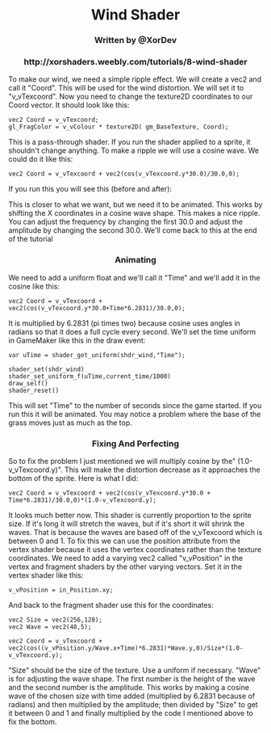 <h1 align="center">Wind Shader</h1>

<h3 align="center">Written by @XorDev</h3>
<h3 align="center">http://xorshaders.weebly.com/tutorials/8-wind-shader</h3>

To make our wind, we need a simple ripple effect. We will create a vec2 and call it "Coord". This will be used for the wind distortion. We will set it to "v_vTexcoord". Now you need to change the texture2D coordinates to our Coord vector. It should look like this:
 
    vec2 Coord = v_vTexcoord;
    gl_FragColor = v_vColour * texture2D( gm_BaseTexture, Coord);

This is a pass-through shader. If you run the shader applied to a sprite, it shouldn't change anything. To make a ripple we will use a cosine wave. We could do it like this:

    vec2 Coord = v_vTexcoord + vec2(cos(v_vTexcoord.y*30.0)/30.0,0);

If you run this you will see this (before and after):

This is closer to what we want, but we need it to be animated. This works by shifting the X coordinates in a cosine wave shape. This makes a nice ripple. You can adjust the frequency by changing the first 30.0 and adjust the amplitude by changing the second 30.0. We'll come back to this at the end of the tutorial

<h3 align="center">Animating</h3>

We need to add a uniform float and we'll call it "Time" and we'll add it in the cosine like this:

    vec2 Coord = v_vTexcoord + vec2(cos(v_vTexcoord.y*30.0+Time*6.2831)/30.0,0);

It is multiplied by 6.2831 (pi times two) because cosine uses angles in radians so that it does a full cycle every second.
We'll set the time uniform in GameMaker like this in the draw event:

    var uTime = shader_get_uniform(shdr_wind,"Time");

    shader_set(shdr_wind)
    shader_set_uniform_f(uTime,current_time/1000)
    draw_self()
    shader_reset()

This will set "Time" to the number of seconds since the game started. If you run this it will be animated. You may notice a problem where the base of the grass moves just as much as the top.

<h3 align="center">Fixing And Perfecting</h3>

So to fix the problem I just mentioned we will multiply cosine by the" (1.0-v_vTexcoord.y)". This will make the distortion decrease as it approaches the bottom of the sprite. Here is what I did:

    vec2 Coord = v_vTexcoord + vec2(cos(v_vTexcoord.y*30.0 + Time*6.2831)/30.0,0)*(1.0-v_vTexcoord.y);

It looks much better now. This shader is currently proportion to the sprite size. If it's long it will stretch the waves, but if it's short it will shrink the waves. That is because the waves are based off of the v_vTexcoord which is between 0 and 1. To fix this we can use the position attribute from the vertex shader because it uses the vertex coordinates rather than the texture coordinates.
 We need to add a varying vec2 called "v_vPosition" in the vertex and fragment shaders by the other varying vectors. Set it in the vertex shader like this:

    v_vPosition = in_Position.xy;

And back to the fragment shader use this for the coordinates:

    vec2 Size = vec2(256,128);
    vec2 Wave = vec2(48,5);

    vec2 Coord = v_vTexcoord + vec2(cos((v_vPosition.y/Wave.x+Time)*6.2831)*Wave.y,0)/Size*(1.0-v_vTexcoord.y)​;

"Size" should be the size of the texture. Use a uniform if necessary. "Wave" is for adjusting the wave shape. The first number is the height of the wave and the second number is the amplitude. This works by making a cosine wave of the chosen size with time added (multiplied by 6.2831 because of radians) and then multiplied by the amplitude; then divided by "Size" to get it between 0 and 1 and finally multiplied by the code I mentioned above to fix the bottom.
